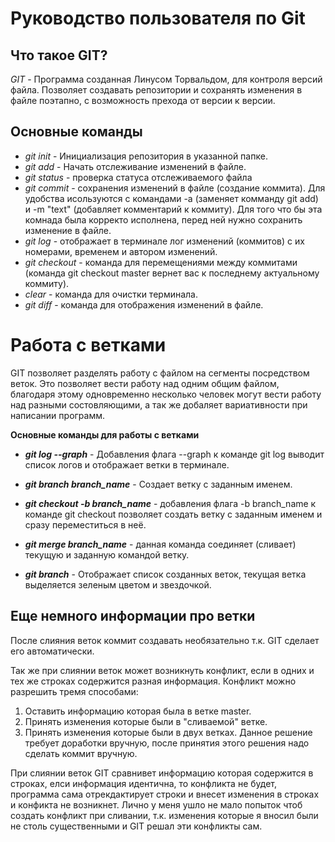 # Руководство пользователя по Git
## **Что такое GIT?**

*GIT* - Программа созданная Линусом Торвальдом, для контроля версий файла. Позволяет создавать репозитории и сохранять изменения в файле поэтапно, с возможность прехода от версии к версии.
## **Основные команды**
* *git init* - Инициализация репозитория в указанной папке.
* *git add* - Начать отслеживание изменений в файле.
* *git status* - проверка статуса отслеживаемого файла
* *git commit* - сохранения изменений в файле (создание коммита). Для удобства исользуются с командами -а (заменяет комманду git add) и -m "text" (добавляет комментарий к коммиту). Для того что бы эта комнада была корректо исполнена, перед ней нужно сохранить изменение в файле.
* *git log* - отображает в терминале лог изменений (коммитов) с их номерами, временем и автором изменений.
* *git checkout* - команда для перемещениями между коммитами (команда git checkout master вернет вас к последнему актуальному коммиту).
* *clear* - команда для очистки терминала.
* *git diff* - команда для отображения изменений в файле.
# **Работа с ветками**
GIT позволяет разделять работу с файлом на сегменты посредством веток. Это позволяет вести работу над одним общим файлом, благодаря этому одновременно несколько человек могут вести работу над разными состовляющими, а так же добаляет вариативности при написании программ.

**Основные команды для работы с ветками**
* _**git log --graph**_ - Добавления флага --graph к команде git log выводит список логов и отображает ветки в терминале.

* _**git branch branch_name**_ - Создает ветку с заданным именем.

* _**git checkout -b branch_name**_ - добавления флага -b branch_name к команде git checkout позволяет создать ветку с заданным именем и сразу переместиться в неё. 

* _**git merge branch_name**_ - данная команда соединяет (сливает) текущую и заданную командой ветку.
* _**git branch**_ - Отображает список созданных веток, текущая ветка выделяется зеленым цветом и звездочкой.

## **Еще немного информации про ветки**
После слияния веток коммит создавать необязательно т.к. GIT сделает его автоматически.

Так же при слиянии веток может возникнуть конфликт, если в одних и тех же строках содержится разная информация. Конфликт можно разрешить тремя способами:
1. Оставить информацию которая была в ветке master.
2. Принять изменения которые были в "сливаемой" ветке.
3. Принять изменения которые были в двух ветках. Данное решение требует доработки вручную, после принятия этого решения надо сделать коммит вручную.

При слиянии веток GIT сравнивет информацию которая содержится в строках, елси информация идентична, то конфликта не будет, программа сама отрекдактирует строки и внесет изменения в строках и конфикта не возникнет.
Лично у меня ушло не мало попыток чтоб создать конфликт при сливании, т.к. изменения которые я вносил были не столь существенными и GIT решал эти конфликты сам.




